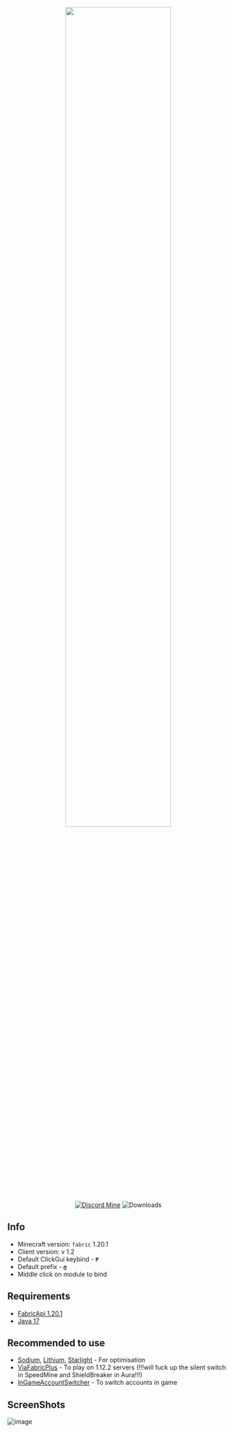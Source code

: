 <p align="center">
    <img src="https://i.imgur.com/ZiJ0r7y.png" style="width: 69%">
</p>

<div align="center">
    
[![Discord Mine](https://img.shields.io/discord/1140266441082404924?label=discord&logo=discord&logoColor=white)](https://discord.gg/bJajFP3kCX)
![Downloads](https://img.shields.io/github/downloads/Pan4ur/ThunderHack-Recode/total.svg)

</div>


## Info
- Minecraft version: ```fabric``` 1.20.1
- Client version: v 1.2
- Default ClickGui keybind - **```P```**
- Default prefix  - **```@```**
- Middle click on module to bind

## Requirements
- [FabricApi 1.20.1](https://www.curseforge.com/minecraft/mc-mods/fabric-api/files)
- [Java 17](https://www.oracle.com/java/technologies/javase/jdk17-archive-downloads.html)

## Recommended to use
- [Sodium](https://modrinth.com/mod/sodium/version/mc1.20.1-0.5.0), [Lithium](https://modrinth.com/mod/lithium/version/mc1.20.1-0.11.2), [Starlight](https://modrinth.com/mod/starlight) - For optimisation
- [ViaFabricPlus](https://github.com/ViaVersion/ViaFabricPlus) - To play on 1.12.2 servers (!!!will fuck up the silent switch in SpeedMine and ShieldBreaker in Aura!!!)
- [InGameAccountSwitcher](https://www.curseforge.com/minecraft/mc-mods/in-game-account-switcher) - To switch accounts in game

## ScreenShots
![image](https://cdn.discordapp.com/attachments/934396624111824900/1149001329675604048/2023-09-06_18.06.52.png)
